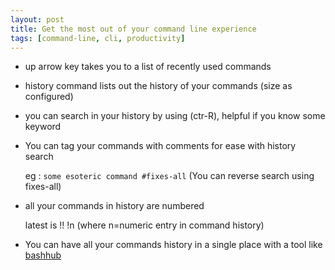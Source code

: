 ```yaml
---
layout: post
title: Get the most out of your command line experience
tags: [command-line, cli, productivity]
---
```


- up arrow key takes you to a list of recently used commands

- history command lists out the history of your commands (size as configured)

- you can search in your history by using (ctr-R), helpful if you know some keyword

- You can tag your commands with comments for ease with history search

    eg : `some esoteric command #fixes-all` (You can reverse search using fixes-all)

- all your commands in history are numbered

    latest is !!
    !n (where n=numeric entry in command history)

- You can have all your commands history in a single place with a tool like [bashhub](https://bashhub.com/)


